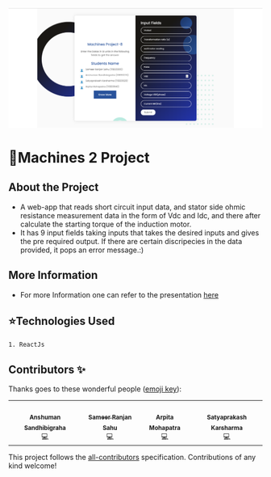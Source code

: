 ![image](Capture.PNG)
# 🎇Machines 2 Project
## About the Project
- A web-app that reads short circuit input data, and stator side ohmic resistance measurement data in the form of Vdc and Idc, and there after calculate the starting torque of the induction motor.
- It has 9 input fields taking inputs that takes the desired inputs and gives the pre required output. If there are certain discripecies in the data provided, it pops an error message.:)

## More Information
- For more Information one can refer to the presentation [here](https://www.canva.com/design/DAEauw-BMAo/PR5uAFZJ2gXvPpgd9oSqGg/view#9)

## ⭐Technologies Used
    1. ReactJs

## Contributors ✨

Thanks goes to these wonderful people ([emoji key](https://allcontributors.org/docs/en/emoji-key)):

<!-- ALL-CONTRIBUTORS-LIST:START - Do not remove or modify this section -->
<!-- prettier-ignore-start -->
<!-- markdownlint-disable -->
<table>
  <tr>
    <td align="center"><a href="https://github.com/anshusandhi6"><img src="https://avatars.githubusercontent.com/u/59245156?s=400&v=4" width="100px;" alt=""/><br /><sub><b>Anshuman Sandhibigraha</b></sub></a><br />💻</td>
    <td align="center"><a href="https://github.com/sameersahu473"><img src="https://avatars.githubusercontent.com/u/58498397?s=400&v=4" width="100px;" alt=""/><br /><sub><b>Sameer Ranjan Sahu</b></sub></a><br />💻</td>
       <td align="center"><a href="https://github.com/Arpita-25"><img src="https://avatars.githubusercontent.com/u/59245156?s=400&v=4" width="100px;" alt=""/><br /><sub><b>Arpita Mohapatra</b></sub></a><br />💻</td>
     <td align="center"><a href="https://github.com/satyaprakash-ops"><img src="https://avatars.githubusercontent.com/u/59245156?s=400&v=4" width="100px;" alt=""/><br /><sub><b>Satyaprakash Karsharma</b></sub></a><br />💻</td>
   
  </tr>
</table>

<!-- markdownlint-enable -->
<!-- prettier-ignore-end -->
<!-- ALL-CONTRIBUTORS-LIST:END -->

This project follows the [all-contributors](https://github.com/all-contributors/all-contributors) specification. Contributions of any kind welcome!
